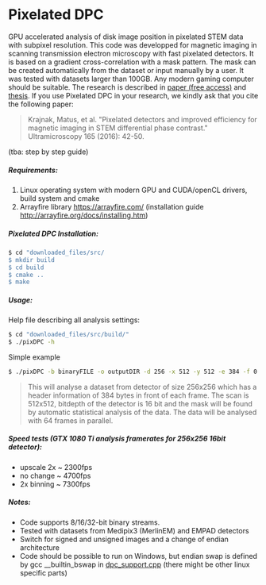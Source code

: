 # Pixelated DPC 

GPU accelerated analysis of disk image position in pixelated STEM data with subpixel resolution. 
This code was developped for magnetic imaging in scanning transmission electron microscopy with fast pixelated detectors. It is based on a gradient cross-correlation with a mask pattern. The mask can be created automatically from the dataset or input  manually by a user. It was tested with datasets larger than 100GB. Any modern gaming computer should be suitable. The research is described in [paper (free access)](https://doi.org/10.1016/j.ultramic.2016.03.006) and  [thesis](http://theses.gla.ac.uk/7906/). If you use Pixelated DPC in your research, we kindly ask that you cite the following paper: 
> Krajnak, Matus, et al. "Pixelated detectors and improved efficiency for magnetic imaging in STEM differential phase contrast." Ultramicroscopy 165 (2016): 42-50.

(tba: step by step guide)

##### Requirements: 

1. Linux operating system with modern GPU and CUDA/openCL drivers, build system and cmake
2. Arrayfire library https://arrayfire.com/ (installation guide http://arrayfire.org/docs/installing.htm)

##### Pixelated DPC Installation:

```bash
$ cd "downloaded_files/src/
$ mkdir build
$ cd build
$ cmake ..
$ make
```
##### Usage:
Help file describing all analysis settings:
```bash
$ cd "downloaded_files/src/build/"
$ ./pixDPC -h
```
Simple example
```bash
$ ./pixDPC -b binaryFILE -o outputDIR -d 256 -x 512 -y 512 -e 384 -f 0 -a 16 -p 64 -A
```
> This will analyse a dataset from detector of size 256x256 which has a header information of 384 bytes in front of each frame. The scan is 512x512, bitdepth of the detector is 16 bit and the mask will be found by automatic statistical analysis of the data. The data will be analysed with 64 frames in parallel.

##### Speed tests (GTX 1080 Ti analysis framerates for 256x256 16bit detector):
- upscale 2x ~ 2300fps
- no change ~ 4700fps
- 2x binning ~ 7300fps

##### Notes:

- Code supports 8/16/32-bit binary streams. 
- Tested with datasets from Medipix3 (MerlinEM) and EMPAD detectors
- Switch for signed and unsigned images and a change of endian architecture 
- Code should be possible to run on Windows, but endian swap is defined by gcc __builtin_bswap in  [dpc_support.cpp](https://github.com/matkraj/pixelatedDPC/blob/6e1e7ecebf6402fe40acad372c0e29eaee138f3a/src/dpc_support.cpp#L565) (there might be other linux specific parts)
